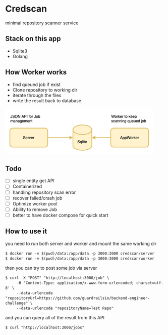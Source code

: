 # Credscan
minimal repository scanner service


## Stack on this app
- Sqlite3
- Golang

## How Worker works
- find queued job if exist
- Clone repository to working dir
- iterate through the files
- write the result back to database

![level0](./docs/level0.png)

## Todo
- [ ] single entity get API
- [ ] Containerized
- [ ] handling repository scan error
- [ ] recover failed/crash job
- [ ] Optimize worker pool
- [ ] Ability to remove Job
- [ ] better to have docker compose for quick start

## How to use it
you need to run both server and worker and mount the same working dir
```
$ docker run -v $(pwd)/data:/app/data -p 3000:3000 credscan/server 
$ docker run -v $(pwd)/data:/app/data -p 3000:3000 credscan/worker
```
then you can try to post some job via server

```
$ curl -X "POST" "http://localhost:3000/job" \
     -H 'Content-Type: application/x-www-form-urlencoded; charset=utf-8' \
     --data-urlencode "repositoryUrl=https://github.com/guardrailsio/backend-engineer-challenge" \
     --data-urlencode "repositoryName=Test Repo"
```

and you can query all of the result from this API


```
$ curl "http://localhost:3000/jobs"
```